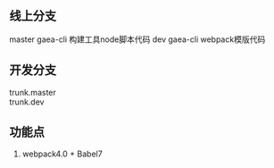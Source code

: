 ## 线上分支
 master  gaea-cli 构建工具node脚本代码
 dev     gaea-cli webpack模版代码

## 开发分支
trunk.master  
trunk.dev

## 功能点
1. webpack4.0 + Babel7




